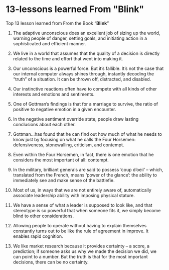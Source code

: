 # 13-lessons learned From "Blink"

Top 13 lesson learned from  From the Book “**Blink**”

1. The adaptive unconscious does an excellent job of sizing up the world, warning people of danger, setting goals, and initiating action in a sophisticated and efficient manner.

2. We live in a world that assumes that the quality of a decision is directly related to the time and effort that went into making it.

3. Our unconscious is a powerful force. But it’s fallible. It’s not the case that our internal computer always shines through, instantly decoding the “truth” of a situation. It can be thrown off, distracted, and disabled.

4. Our instinctive reactions often have to compete with all kinds of other interests and emotions and sentiments.

5. One of Gottman’s findings is that for a marriage to survive, the ratio of positive to negative emotion in a given encounter.

6. In the negative sentiment override state, people draw lasting conclusions about each other.

7. Gottman…has found that he can find out how much of what he needs to know just by focusing on what he calls the Four Horsemen: defensiveness, stonewalling, criticism, and contempt.

8. Even within the Four Horsemen, in fact, there is one emotion that he considers the most important of all: contempt.

9. In the military, brilliant generals are said to possess ‘coup d’oeil’ – which, translated from the French, means ‘power of the glance’: the ability to immediately see and make sense of the battlefie.

10. Most of us, in ways that we are not entirely aware of, automatically associate leadership ability with imposing physical stature.

11. We have a sense of what a leader is supposed to look like, and that stereotype is so powerful that when someone fits it, we simply become blind to other considerations.

12. Allowing people to operate without having to explain themselves constantly turns out to be like the rule of agreement in improve. It enables rapid cognition.

13. We like market research because it provides certainty – a score, a prediction; if someone asks us why we made the decision we did, we can point to a number. But the truth is that for the most important decisions, there can be no certainty.